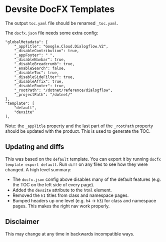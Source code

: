 # Devsite DocFX Templates

The output `toc.yaml` file should be renamed `_toc.yaml`.

The `docfx.json` file needs some extra config:

```
"globalMetadata": {
    "_appTitle": "Google.Cloud.Dialogflow.V2",
    "_disableContribution": true,
    "_appFooter": " ",
    "_disableNavbar": true,
    "_disableBreadcrumb": true,
    "_enableSearch": false,
    "_disableToc": true,
    "_disableSideFilter": true,
    "_disableAffix": true,
    "_disableFooter": true,
    "_rootPath": "/dotnet/reference/dialogflow",
    "_projectPath": "/dotnet/"
},
"template": [
    "default",
    "devsite"
],
```

Note: the `_appTitle` property and the last part of the `_rootPath` property
should be updated with the product. This is used to generate the TOC.

## Updating and diffs

This was based on the `default` template. You can export it by running
`docfx template export default`. Run `diff` on any files to see how they were
changed. A high level summary:

* The `docfx.json` config above disables many of the default features (e.g. the
  TOC on the left side of every page).
* Added the `devsite` attribute to the `html` element.
* Removed the `h1` titles from class and namespace pages.
* Bumped headers up one level (e.g. `h4` -> `h3`) for class and namespace pages.
  This makes the right nav work properly.

## Disclaimer

This may change at any time in backwards incompatible ways.
